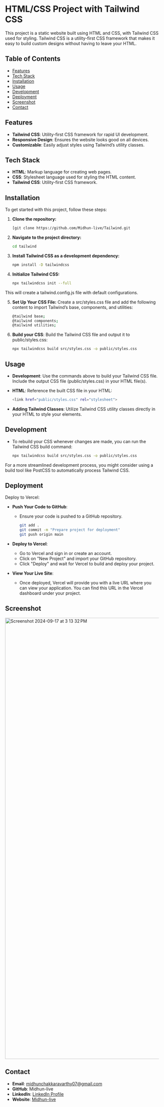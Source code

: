 # HTML/CSS Project with Tailwind CSS

This project is a static website built using HTML and CSS, with Tailwind CSS used for styling. Tailwind CSS is a utility-first CSS framework that makes it easy to build custom designs without having to leave your HTML.

## Table of Contents

- [Features](#features)
- [Tech Stack](#tech-stack)
- [Installation](#installation)
- [Usage](#usage)
- [Development](#development)
- [Deployment](#deployment)
- [Screenshot](#screenshot)
- [Contact](#contact)

## Features

- **Tailwind CSS**: Utility-first CSS framework for rapid UI development.
- **Responsive Design**: Ensures the website looks good on all devices.
- **Customizable**: Easily adjust styles using Tailwind’s utility classes.

## Tech Stack

- **HTML**: Markup language for creating web pages.
- **CSS**: Stylesheet language used for styling the HTML content.
- **Tailwind CSS**: Utility-first CSS framework.

## Installation

To get started with this project, follow these steps:

1. **Clone the repository:**

   ```bash
   [git clone https://github.com/Midhun-live/Tailwind.git

2. **Navigate to the project directory:**

   ```bash
   cd tailwind

3. **Install Tailwind CSS as a development dependency:**

   ```bash
   npm install -D tailwindcss

4. **Initialize Tailwind CSS:**
   
   ```bash
   npx tailwindcss init --full
  This will create a tailwind.config.js file with default configurations.
  
5. **Set Up Your CSS File:**
  Create a src/styles.css file and add the following content to import Tailwind’s base, components, and utilities:

   ```bash
   @tailwind base;
   @tailwind components;
   @tailwind utilities;

6. **Build your CSS**:
   Build the Tailwind CSS file and output it to public/styles.css:

   ```bash
   npx tailwindcss build src/styles.css -o public/styles.css

## Usage

- **Development**: Use the commands above to build your Tailwind CSS file. Include the output CSS file (public/styles.css) in your HTML file(s).
- **HTML**: Reference the built CSS file in your HTML:

  ```bash
  <link href="public/styles.css" rel="stylesheet">

- **Adding Tailwind Classes**: Utilize Tailwind CSS utility classes directly in your HTML to style your elements.

## Development

- To rebuild your CSS whenever changes are made, you can run the Tailwind CSS build command:

  ```bash
  npx tailwindcss build src/styles.css -o public/styles.css

For a more streamlined development process, you might consider using a build tool like PostCSS to automatically process Tailwind CSS.

## Deployment

Deploy to Vercel:


- **Push Your Code to GitHub**:
   - Ensure your code is pushed to a GitHub repository.
  
      ```bash
      git add .
      git commit -m "Prepare project for deployment"
      git push origin main
      
- **Deploy to Vercel**:
   - Go to Vercel and sign in or create an account.
   - Click on "New Project" and import your GitHub repository.
   - Click "Deploy" and wait for Vercel to build and deploy your project.

- **View Your Live Site**:

   - Once deployed, Vercel will provide you with a live URL where you can view your application. You can find this URL in the Vercel dashboard under your project.

## Screenshot

<img width="1440" alt="Screenshot 2024-09-17 at 3 13 32 PM" src="https://github.com/user-attachments/assets/00527fc6-1aca-4357-beab-3c23e1c25ee7">

## Contact

- **Email**: midhunchakkaravarthy07@gmail.com
- **GitHub**: Midhun-live
- **LinkedIn**: [LinkedIn Profile](https://www.linkedin.com/in/midhun-chakkaravarthy/)
- **Website**: [Midhun-live](https://olympic2024.vercel.app/)
